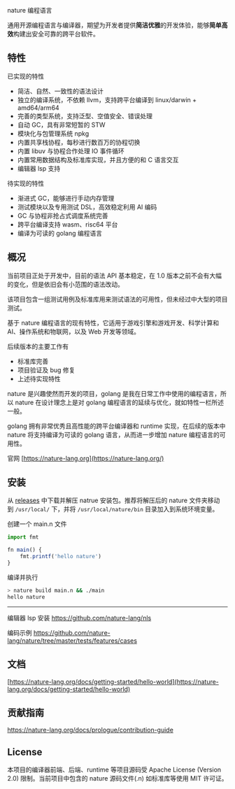 nature 编程语言

通用开源编程语言与编译器，期望为开发者提供**简洁优雅**的开发体验，能够**简单高效**构建出安全可靠的跨平台软件。

## 特性

已实现的特性

- 简洁、自然、一致性的语法设计
- 独立的编译系统，不依赖 llvm，支持跨平台编译到 linux/darwin + amd64/arm64
- 完善的类型系统，支持泛型、空值安全、错误处理
- 自动 GC，具有非常短暂的 STW
- 模块化与包管理系统 npkg
- 内置共享栈协程，每秒进行数百万的协程切换
- 内置 libuv 与协程合作处理 IO 事件循环
- 内置常用数据结构及标准库实现，并且方便的和 C 语言交互
- 编辑器 lsp 支持

待实现的特性

- 渐进式 GC，能够进行手动内存管理
- 测试模块以及专用测试 DSL，高效稳定利用 AI 编码
- GC 与协程非抢占式调度系统完善
- 跨平台编译支持 wasm、risc64 平台
- 编译为可读的 golang 编程语言

## 概况

当前项目正处于开发中，目前的语法 API 基本稳定，在 1.0 版本之前不会有大幅的变化，但是依旧会有小范围的语法改动。

该项目包含一组测试用例及标准库用来测试语法的可用性，但未经过中大型的项目测试。

基于 nature 编程语言的现有特性，它适用于游戏引擎和游戏开发、科学计算和 AI、操作系统和物联网，以及 Web 开发等领域。

后续版本的主要工作有
- 标准库完善
- 项目验证及 bug 修复
- 上述待实现特性

nature 是兴趣使然而开发的项目，golang 是我在日常工作中使用的编程语言，所以 nature 在设计理念上是对 golang 编程语言的延续与优化，就如特性一栏所述一般。

golang 拥有非常优秀且高性能的跨平台编译器和 runtime 实现，在后续的版本中 nature 将支持编译为可读的 golang 语言，从而进一步增加 nature 编程语言的可用性。

官网 [https://nature-lang.org](https://nature-lang.org/)

## 安装

从 [releases](https://github.com/nature-lang/nature/releases) 中下载并解压 natrue 安装包。推荐将解压后的 nature 文件夹移动到 `/usr/local/` 下，并将 `/usr/local/nature/bin` 目录加入到系统环境变量。

创建一个 main.n 文件

```js
import fmt

fn main() {
	fmt.printf('hello nature')
}
```

编译并执行

```sh
> nature build main.n && ./main
hello nature
```

---

编辑器 lsp 安装 https://github.com/nature-lang/nls

编码示例 https://github.com/nature-lang/nature/tree/master/tests/features/cases

## 文档

 [https://nature-lang.org/docs/getting-started/hello-world](https://nature-lang.org/docs/getting-started/hello-world)

## 贡献指南

https://nature-lang.org/docs/prologue/contribution-guide

## License

本项目的编译器前端、后端、runtime 等项目源码受 Apache License (Version 2.0) 限制。当前项目中包含的 nature 源码文件(.n) 如标准库等使用 MIT 许可证。
